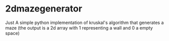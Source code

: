 # 2dmazegenerator
Just A simple python implementation of kruskal's algorithm that generates a maze (the output is a 2d array with 1 representing a wall and 0 a empty space)
